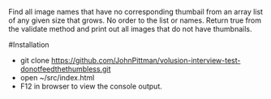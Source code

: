 Find all image names that have no corresponding thumbail from an array list of any given size that grows. No order to the list or names. Return true from the validate method and print out all images that do not have thumbnails.

#Installation

- git clone https://github.com/JohnPittman/volusion-interview-test-donotfeedthethumbless.git
- open ~/src/index.html
- F12 in browser to view the console output.
